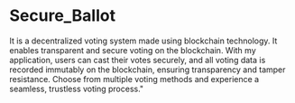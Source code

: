 # Secure_Ballot
It is a decentralized voting system made using blockchain technology.
It enables transparent and secure voting on the blockchain.
With my application, users can cast their votes securely, and all voting data is recorded immutably on the blockchain, ensuring transparency and tamper resistance.
Choose from multiple voting methods and experience a seamless, trustless voting process."
